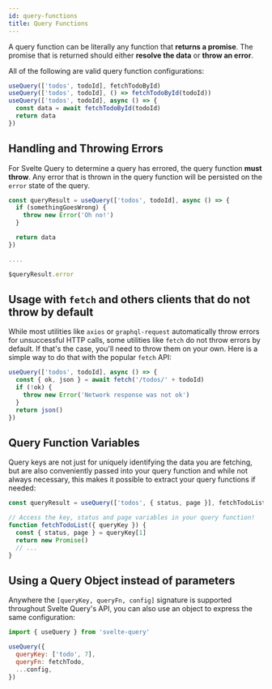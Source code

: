 ```yaml
---
id: query-functions
title: Query Functions
---
```


A query function can be literally any function that **returns a promise**. The promise that is returned should either **resolve the data** or **throw an error**.

All of the following are valid query function configurations:

```js
useQuery(['todos', todoId], fetchTodoById)
useQuery(['todos', todoId], () => fetchTodoById(todoId))
useQuery(['todos', todoId], async () => {
  const data = await fetchTodoById(todoId)
  return data
})
```

## Handling and Throwing Errors

For Svelte Query to determine a query has errored, the query function **must throw**. Any error that is thrown in the query function will be persisted on the `error` state of the query.

```js
const queryResult = useQuery(['todos', todoId], async () => {
  if (somethingGoesWrong) {
    throw new Error('Oh no!')
  }

  return data
})

....

$queryResult.error
```

## Usage with `fetch` and others clients that do not throw by default

While most utilities like `axios` or `graphql-request` automatically throw errors for unsuccessful HTTP calls, some utilities like `fetch` do not throw errors by default. If that's the case, you'll need to throw them on your own. Here is a simple way to do that with the popular `fetch` API:

```js
useQuery(['todos', todoId], async () => {
  const { ok, json } = await fetch('/todos/' + todoId)
  if (!ok) {
    throw new Error('Network response was not ok')
  }
  return json()
})
```

## Query Function Variables

Query keys are not just for uniquely identifying the data you are fetching, but are also conveniently passed into your query function and while not always necessary, this makes it possible to extract your query functions if needed:

```js
const queryResult = useQuery(['todos', { status, page }], fetchTodoList)

// Access the key, status and page variables in your query function!
function fetchTodoList({ queryKey }) {
  const { status, page } = queryKey[1]
  return new Promise()
  // ...
}
```

## Using a Query Object instead of parameters

Anywhere the `[queryKey, queryFn, config]` signature is supported throughout Svelte Query's API, you can also use an object to express the same configuration:

```js
import { useQuery } from 'svelte-query'

useQuery({
  queryKey: ['todo', 7],
  queryFn: fetchTodo,
  ...config,
})
```
